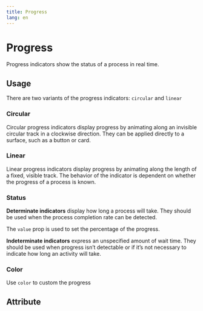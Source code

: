 ```yaml
---
title: Progress
lang: en
---
```


<script setup lang="ts">
  import props from "../../../example/progress/description/en-props.ts";
</script>

# Progress

Progress indicators show the status of a process in real time.


## Usage

There are two variants of the progress indicators: `circular` and `linear`

### Circular

Circular progress indicators display progress by animating along an invisible circular track in a clockwise direction. They can be applied directly to a surface, such as a button or card.
<demo src="../../../example/progress/circular.vue" preview="[2]" />

### Linear

Linear progress indicators display progress by animating along the length of a fixed, visible track. The behavior of the indicator is dependent on whether the progress of a process is known.
<demo src="../../../example/progress/linear.vue" preview="[2]" />

### Status

**Determinate indicators** display how long a process will take. They should be used when the process completion rate can be detected.

The `value` prop is used to set the percentage of the progress.
<demo src="../../../example/progress/determinate.vue" preview="[15, 16]" />

**Indeterminate indicators** express an unspecified amount of wait time. They should be used when progress isn’t detectable or if it’s not necessary to indicate how long an activity will take.
<demo src="../../../example/progress/indeterminate.vue" preview="[2, 3]" />

### Color

Use `color` to custom the progress
<demo src="../../../example/progress/color.vue" preview="[2-5]" />


## Attribute

<data-table type="props" lang="zh" :data="props" />

